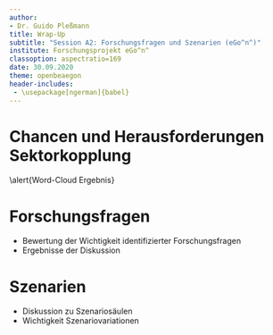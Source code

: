 ```yaml
---
author:
- Dr. Guido Pleßmann
title: Wrap-Up
subtitle: "Session A2: Forschungsfragen und Szenarien (eGo^n^)"
institute: Forschungsprojekt eGo^n^
classoption: aspectratio=169
date: 30.09.2020
theme: openbeaegon
header-includes:
 - \usepackage[ngerman]{babel}
---
```


# Chancen und Herausforderungen Sektorkopplung

\alert{Word-Cloud Ergebnis}

# Forschungsfragen

- Bewertung der Wichtigkeit identifizierter Forschungsfragen
- Ergebnisse der Diskussion

# Szenarien

- Diskussion zu Szenariosäulen
- Wichtigkeit Szenariovariationen
